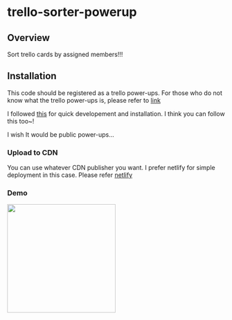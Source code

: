 # trello-sorter-powerup

## Overview

Sort trello cards by assigned members!!!

## Installation
This code should be registered as a trello power-ups. For those who do not know what the trello power-ups is, please refer to [link](https://developer.atlassian.com/cloud/trello/)

I followed [this](https://www.youtube.com/watch?v=FW2X1CXrU1w&t=163s) for quick developement and installation. I think you can follow this too~!

I wish It would be public power-ups...

### Upload to CDN
You can use whatever CDN publisher you want. I prefer netlify for simple deployment in this case. Please refer [netlify](https://www.netlify.com/)

### Demo
<img src="https://user-images.githubusercontent.com/24697270/162606757-a3f8132a-7486-4224-9b6b-26141cd8a09f.gif" width="250"/>
